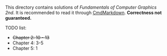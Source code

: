 This directory contains solutions of *Fundamentals of Computer Graphics 2nd*.
It is recommended to read it through [CmdMarkdown][1].
**Correctness not guaranteed.**

TODO list:
 - ~~Chapter 2: 10 - 13~~
 - Chapter 4: 3-5
 - Chapter 5: 1

  [1]: https://www.zybuluo.com/